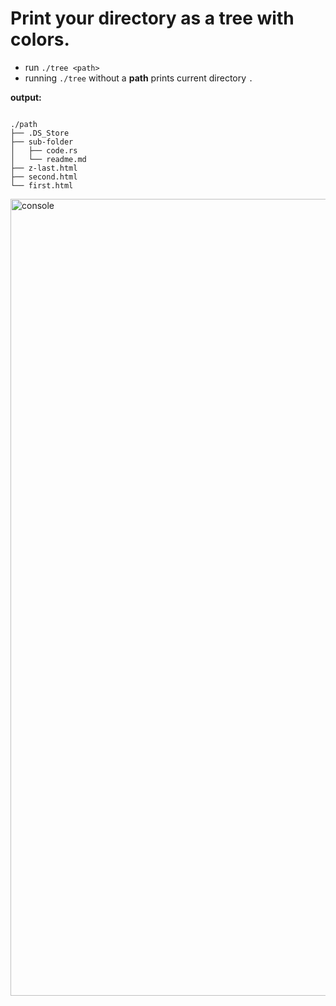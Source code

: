 # Print your directory as a tree with colors.
- run `./tree <path>`
- running `./tree` without a **path** prints current directory `.`
  
__output:__
```console

./path
├── .DS_Store
├── sub-folder
│   ├── code.rs
│   └── readme.md
├── z-last.html
├── second.html
└── first.html
```

<img width="1275" alt="console" src="https://github.com/rithik-sandron/tree/assets/81804302/6518f111-1fca-4987-84ae-394f3ffc6176">
